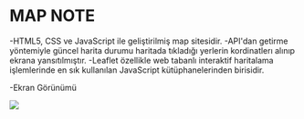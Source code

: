 # MAP NOTE


-HTML5, CSS ve JavaScript ile geliştirilmiş map sitesidir.
-API'dan getirme yöntemiyle güncel harita durumu haritada tıkladığı yerlerin kordinatlerı alınıp ekrana yansıtılmıştır.
-Leaflet özellikle web tabanlı interaktif haritalama işlemlerinde en sık kullanılan JavaScript kütüphanelerinden birisidir.


-Ekran Görünümü


<img src="map.gif">